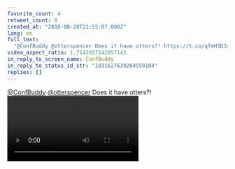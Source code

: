 ```yaml
---
favorite_count: 4
retweet_count: 0
created_at: "2018-08-20T21:55:07.000Z"
lang: en
full_text:
  "@ConfBuddy @otterspencer Does it have otters?! https://t.co/qfmH3DJaDZ"
video_aspect_ratio: 1.7142857142857142
in_reply_to_screen_name: ConfBuddy
in_reply_to_status_id_str: "1031627639264559104"
replies: []
---
```


[@ConfBuddy](https://twitter.com/ConfBuddy)
[@otterspencer](https://twitter.com/otterspencer) Does it have otters?!
![Embedded Video](https://twitter-media-coderbyheart.s3.eu-north-1.amazonaws.com/1031660928134197248-DlEyIhMXoAA6Em3.mp4)
